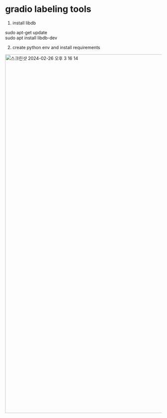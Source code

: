 # gradio labeling tools

1. install libdb
    
sudo apt-get update    
sudo apt install libdb-dev    

2. create python env and install requirements    

<img width="1156" alt="스크린샷 2024-02-26 오후 3 16 14" src="https://github.com/kyuhong0206/gradio_labeling/assets/32063217/6c700949-cde3-47f9-821f-eff24917a0af">
